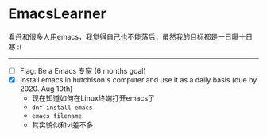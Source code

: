 # EmacsLearner
看丹和很多人用emacs，我觉得自己也不能落后，虽然我的目标都是一日曝十日寒 :(
***
- [ ] Flag: Be a Emacs 专家 (6 months goal)
- [x] Install emacs in hutchison's computer and use it as a daily basis (due by 2020. Aug 10th)
  - 现在知道如何在Linux终端打开emacs了
  - `dnf install emacs`
  - `emacs filename`
  - 其实貌似和vi差不多
